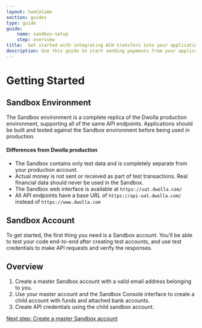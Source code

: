 ```yaml
---
layout: twoColumn
section: guides
type: guide
guide: 
    name: sandbox-setup
    step: overview
title:  Get started with integrating ACH transfers into your application
description: Use this guide to start sending payments from your application by utilizing our open API with no per transaction fees. 
---
```


# Getting Started

## Sandbox Environment

The Sandbox environment is a complete replica of the Dwolla production environment, supporting all of the same API endpoints. Applications should be built and tested against the Sandbox environment before being used in production.

#### Differences from Dwolla production

- The Sandbox contains only test data and is completely separate from your production account.
- Actual money is not sent or received as part of test transactions. Real financial data should never be used in the Sandbox.
- The Sandbox web interface is available at `https://uat.dwolla.com/`
- All API endpoints have a base URL of `https://api-uat.dwolla.com/` instead of `https://www.dwolla.com`

## Sandbox Account

To get started, the first thing you need is a Sandbox account. You’ll be able to test your code end-to-end after creating test accounts, and use test credentials to make API requests and verify the responses.

## Overview

1. Create a master Sandbox account with a valid email address belonging to you.
2. Use your master account and the Sandbox Console interface to create a child account with funds and attached bank accounts.
3. Create API credentials using the child sandbox account.

<nav class="pager-nav">
<a href="" style="display:none;"></a>
<a href="01-create-master-account.html">Next step: Create a master Sandbox account</a>
</nav>
